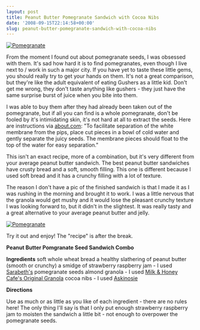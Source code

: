 ```yaml
---
layout: post
title: Peanut Butter Pomegranate Sandwich with Cocoa Nibs
date: '2008-09-15T22:14:58+00:00'
slug: peanut-butter-pomegranate-sandwich-with-cocoa-nibs
---
```

<a href="http://www.flickr.com/photos/kstar810/2857416363/"><img src="http://farm4.static.flickr.com/3143/2857416363_28a34606bc.jpg?v=0" alt="Pomegranate" /></a>

From the moment I found out about pomegranate seeds, I was obsessed with them. It's sad how hard it is to find pomegranates, even though I live next to / work in such a major city. If you have yet to taste these little gems, you should really try to get your hands on them. It's not a great comparison, but they're like the adult equivalent of eating Gushers as a little kid. Don't get me wrong, they don't taste anything like gushers - they just have the same surprise burst of juice when you bite into them.

I was able to buy them after they had already been taken out of the pomegranate, but if all you can find is a whole pomegranate, don't be fooled by it's intimidating skin, it's not hard at all to extract the seeds. Here are instructions via <a href="http://homecooking.about.com/od/fruit/a/pomejuice.htm">about.com</a>: "To facilitate separation of the white membrane from the pips, place cut pieces in a bowl of cold water and gently separate the juicy seeds. The membrane pieces should float to the top of the water for easy separation."

This isn't an exact recipe, more of a combination, but it's very different from your average peanut butter sandwich. The best peanut butter sandwiches have crusty bread and a soft, smooth filling. This one is different because I used soft bread and it has a crunchy filling with a lot of texture. 

The reason I don't have a pic of the finished sandwich is that I made it as I was rushing in the morning and brought it to work. I was a little nervous that the granola would get mushy and it would lose the pleasant crunchy texture I was looking forward to, but it didn't in the slightest. It was really tasty and a great alternative to your average peanut butter and jelly.

<a href="http://www.flickr.com/photos/kstar810/2858246136/in/photostream/"><img src="http://farm4.static.flickr.com/3013/2858246136_1964b7c2c5.jpg?v=0" alt="Pomegranate" /></a>

Try it out and enjoy! The "recipe" is after the break.

<!--more-->

<strong>Peanut Butter Pomgranate Seed Sandwich Combo</strong>

<strong>Ingredients</strong>
soft whole wheat bread
a healthy slathering of peanut butter (smooth or crunchy)
a smidge of strawberry raspberry jam - I used <a href="http://www.sarabeth.com/prodinfo.asp?number=SR">Sarabeth's</a>
pomegranate seeds
almond granola - I used <a href="http://www.milkandhoneygranola.com/">Milk & Honey Cafe's Original Granola</a>
cocoa nibs - I used <a href="https://www.askinosie.com/c-2-cocoa-nibs.aspx">Askinosie</a>

<strong>Directions</strong>

Use as much or as little as you like of each ingredient - there are no rules here! The only thing I'll say is that I only put enough strawberry raspberry jam to moisten the sandwich a little bit - not enough to overpower the pomegranate seeds.
